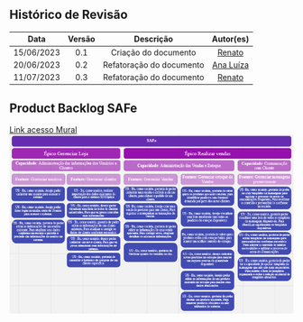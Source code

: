 ## Histórico de Revisão

|    Data    | Versão |        Descrição         |                    Autor(es)                     |
| :--------: | :----: | :----------------------: | :----------------------------------------------: |
| 15/06/2023 |  0.1   |   Criação do documento   |      [Renato](https://github.com/Osidious)       |
| 20/06/2023 |  0.2   | Refatoração do documento | [Ana Luíza](https://github.com/analufernanndess) |
| 11/07/2023 |  0.3   | Refatoração do documento |      [Renato](https://github.com/Osidious)       |

## Product Backlog SAFe

[Link acesso Mural](https://miro.com/app/board/uXjVM9bjx6o=/?share_link_id=365887793476)
![SAFe](imgs/SAFe.png)
